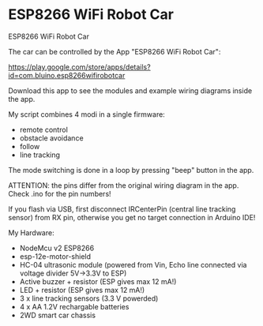 # ESP8266 WiFi Robot Car
 ESP8266 WiFi Robot Car

 The car can be controlled by the App "ESP8266 WiFi Robot Car":
 
 https://play.google.com/store/apps/details?id=com.bluino.esp8266wifirobotcar
 
 Download this app to see the modules and example wiring diagrams inside the app.
 
 My script combines 4 modi in a single firmware:
 - remote control
 - obstacle avoidance
 - follow
 - line tracking
 
 The mode switching is done in a loop by pressing "beep" button in the app.
 
 ATTENTION: the pins differ from the original wiring diagram in the app.
 Check .ino for the pin numbers!
 
 If you flash via USB, first disconnect IRCenterPin (central line tracking sensor) from RX pin, otherwise you get no target connection in Arduino IDE!
 
 My Hardware:
 - NodeMcu v2 ESP8266
 - esp-12e-motor-shield
 - HC-04 ultrasonic module (powered from Vin, Echo line connected via voltage divider 5V->3.3V to ESP)
 - Active buzzer + resistor (ESP gives max 12 mA!)
 - LED + resistor (ESP gives max 12 mA!)
 - 3 x line tracking sensors (3.3 V powerded)
 - 4 x AA 1.2V rechargable batteries
 - 2WD smart car chassis
 